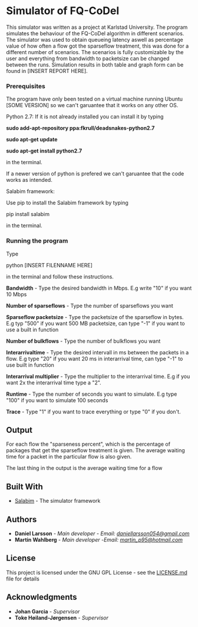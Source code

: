 # Simulator of FQ-CoDel 

This simulator was written as a project at Karlstad University. The program simulates the behaviour of the FQ-CoDel algorithm in different scenarios. 
The simulator was used to obtain queueing latency aswell as percentage value of how often a flow got the sparseflow treatment, this was done for a different number of scenarios. 
The scenarios is fully customizable by the user and everything from bandwidth to packetsize can be changed between the runs. Simulation results in
both table and graph form can be found in [INSERT REPORT HERE].


### Prerequisites

The program have only been tested on a virtual machine running Ubuntu [SOME VERSION] so we can't garuantee that it works on any other OS. 

Python 2.7:
If it is not already installed you can install it by typing

**sudo add-apt-repository ppa:fkrull/deadsnakes-python2.7**

**sudo apt-get update** 

**sudo apt-get install python2.7**

in the terminal. 

If a newer version of python is prefered we can't garuantee that the code works as intended. 

Salabim framework:

Use pip to install the Salabim framework by typing

pip install salabim 

in the terminal. 

### Running the program

Type

python [INSERT FILENNAME HERE] 

in the terminal and follow these instructions.
 
**Bandwidth** - Type the desired bandwidth in Mbps. E.g write "10" if you want 10 Mbps

**Number of sparseflows** - Type the number of sparseflows you want

**Sparseflow packetsize** - Type the packetsize of the sparseflow in bytes. E.g typ "500" if you want 500 MB packetsize, can type "-1" if you want to use a 
built in function

**Number of bulkflows** - Type the number of bulkflows you want

**Interarrivaltime** - Type the desired intervall in ms between the packets in a flow. E.g type "20" if you want 20 ms in interarrival time, can type "-1" to 
use built in function

**Interarrival multiplier** - Type the multiplier to the interarrival time. E.g if you want 2x the interarrival time type a "2".

**Runtime** - Type the number of seconds you want to simulate. E.g type "100" if you want to simulate 100 seconds

**Trace** - Type "1" if you want to trace everything or type "0" if you don't. 

## Output

For each flow the "sparseness percent", which is the percentage of packages that get the sparseflow treatment is given. 
The average waiting time for a packet in the particular flow is also given. 

The last thing in the output is the average waiting time for a flow





## Built With

* [Salabim](http://www.salabim.org/manual/index.html#) - The simulator framework




## Authors

* **Daniel Larsson** - *Main developer* - *Email: daniellarsson054@gmail.com*
* **Martin Wahlberg** - *Main developer* -*Email: martin_p95@hotmail.com*



## License

This project is licensed under the GNU GPL License - see the [LICENSE.md](LICENSE.md) file for details

## Acknowledgments

* **Johan Garcia** - *Supervisor*
* **Toke Høiland-Jørgensen** - *Supervisor*
